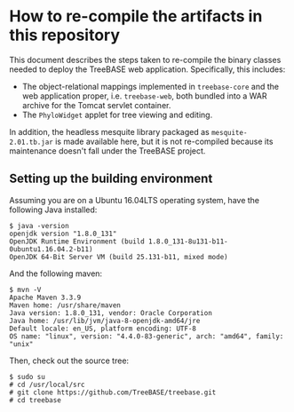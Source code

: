 How to re-compile the artifacts in this repository
==================================================

This document describes the steps taken to re-compile the binary classes needed to deploy the TreeBASE web application.
Specifically, this includes:

- The object-relational mappings implemented in `treebase-core` and the web application proper, i.e. `treebase-web`, both
  bundled into a WAR archive for the Tomcat servlet container.
- The `PhyloWidget` applet for tree viewing and editing.

In addition, the headless mesquite library packaged as `mesquite-2.01.tb.jar` is made available here, but it is not 
re-compiled because its maintenance doesn't fall under the TreeBASE project.

Setting up the building environment
-----------------------------------

Assuming you are on a Ubuntu 16.04LTS operating system, have the following Java installed:

    $ java -version
    openjdk version "1.8.0_131"
    OpenJDK Runtime Environment (build 1.8.0_131-8u131-b11-0ubuntu1.16.04.2-b11)
    OpenJDK 64-Bit Server VM (build 25.131-b11, mixed mode)

And the following maven:

    $ mvn -V
    Apache Maven 3.3.9
    Maven home: /usr/share/maven
    Java version: 1.8.0_131, vendor: Oracle Corporation
    Java home: /usr/lib/jvm/java-8-openjdk-amd64/jre
    Default locale: en_US, platform encoding: UTF-8
    OS name: "linux", version: "4.4.0-83-generic", arch: "amd64", family: "unix"

Then, check out the source tree:

    $ sudo su
    # cd /usr/local/src
    # git clone https://github.com/TreeBASE/treebase.git
    # cd treebase
